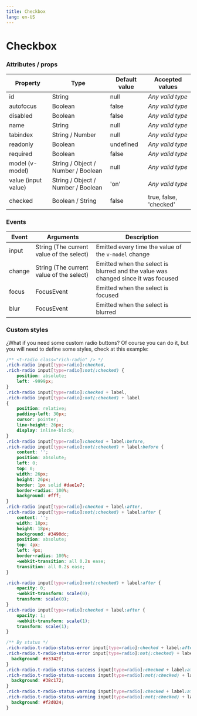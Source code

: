 ```yaml
---
title: Checkbox
lang: en-US
---
```


# Checkbox

<checkbox-field />

### Attributes / props

| Property    | Type        | Default value | Accepted values |
|---      |---        |---      |---      |
| id      | String      | null      | _Any valid type_ |
| autofocus   | Boolean     | false     | _Any valid type_ |
| disabled    | Boolean     | false     | _Any valid type_ |
| name      | String      | null      | _Any valid type_ |
| tabindex    | String / Number | null      | _Any valid type_ |
| readonly    | Boolean     | undefined   | _Any valid type_ |
| required    | Boolean     | false     | _Any valid type_ |
| model (v-model)    | String / Object / Number / Boolean   | null   | _Any valid type_ |
| value (input value)    | String / Object / Number / Boolean   | 'on'   | _Any valid type_ |
| checked    | Boolean / String    | false   | true, false, 'checked' |

### Events

| Event   | Arguments                   | Description   |
|---      |---                          |---      |
| input   | String (The current value of the select)  | Emitted every time the value of the `v-model` change |
| change  | String (The current value of the select)  | Emitted when the select is blurred and the value was changed since it was focused |
| focus   | FocusEvent                  | Emitted when the select is focused  |
| blur    | FocusEvent                  | Emitted when the select is blurred  |

### Custom styles

¿What if you need some custom radio buttons? Of course you can do it, but you will need to define some styles, check at this example:

<custom-radio-field />

```css
/** <t-radio class="rich-radio" /> */
.rich-radio input[type=radio]:checked,
.rich-radio input[type=radio]:not(:checked) {
    position: absolute;
    left: -9999px;
}
.rich-radio input[type=radio]:checked + label,
.rich-radio input[type=radio]:not(:checked) + label
{
    position: relative;
    padding-left: 30px;
    cursor: pointer;
    line-height: 26px;
    display: inline-block;
}
.rich-radio input[type=radio]:checked + label:before,
.rich-radio input[type=radio]:not(:checked) + label:before {
    content: '';
    position: absolute;
    left: 0;
    top: 0;
    width: 26px;
    height: 26px;
    border: 1px solid #dae1e7;
    border-radius: 100%;
    background: #fff;
}
.rich-radio input[type=radio]:checked + label:after,
.rich-radio input[type=radio]:not(:checked) + label:after {
    content: '';
    width: 18px;
    height: 18px;
    background: #3490dc;
    position: absolute;
    top: 4px;
    left: 4px;
    border-radius: 100%;
    -webkit-transition: all 0.2s ease;
    transition: all 0.2s ease;
}

.rich-radio input[type=radio]:not(:checked) + label:after {
    opacity: 0;
    -webkit-transform: scale(0);
    transform: scale(0);
}
.rich-radio input[type=radio]:checked + label:after {
    opacity: 1;
    -webkit-transform: scale(1);
    transform: scale(1);
}

/** By status */
.rich-radio.t-radio-status-error input[type=radio]:checked + label:after,
.rich-radio.t-radio-status-error input[type=radio]:not(:checked) + label:after {
  background: #e3342f;
}
.rich-radio.t-radio-status-success input[type=radio]:checked + label:after,
.rich-radio.t-radio-status-success input[type=radio]:not(:checked) + label:after {
  background: #38c172;
}
.rich-radio.t-radio-status-warning input[type=radio]:checked + label:after,
.rich-radio.t-radio-status-warning input[type=radio]:not(:checked) + label:after {
  background: #f2d024;
}
```       

